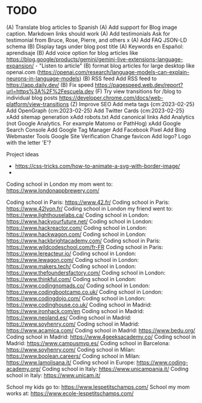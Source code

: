 # TODO

(A) Translate blog articles to Spanish
(A) Add support for Blog image caption. Markdown links should work
(A) Add testimonials
    Ask for testimonial from Bruce, Rose, Pierre, and others
x (A) Add FAQ JSON-LD schema
(B) Display tags under blog post title
(A) Keywords en Español: aprendisaje
(B) Add voice option for blog articles like <https://blog.google/products/gemini/gemini-live-extensions-language-expansion/> - "Listen to article"
(B) format blog articles for large desktop like openai.com (<https://openai.com/research/language-models-can-explain-neurons-in-language-models>)
(B) RSS feed
    Add RSS feed to <https://app.daily.dev/>
(B) Fix speed <https://pagespeed.web.dev/report?url=https%3A%2F%2Fescuela.dev>
(F) Try view transitions for /blog to individual blog posts <https://developer.chrome.com/docs/web-platform/view-transitions>
(Z) Improve SEO
    Add meta tags {cm:2023-02-25}
    Add OpenGraph {cm:2023-02-25}
    Add Twitter Cards {cm:2023-02-25}
    xAdd sitemap generation
    xAdd robots.txt
    Add canonical links
    Add Analytics (not Google Analytics. For example Matomo or PathHog)
    xAdd Google Search Console
    Add Google Tag Manager
    Add Facebook Pixel
    Add Bing Webmaster Tools
    Google Site Verification
Change favicon
Add logo?
    Logo with the letter 'E'?

Project ideas

- <https://css-tricks.com/how-to-animate-a-svg-with-border-image/>
-

Coding school in London my mom went to: <https://www.londonappbrewery.com/>

Coding school in Paris: <https://www.42.fr/>
Coding school in Paris: <https://www.42lyon.fr/>
Coding school in London my friend went to: <https://www.lighthouselabs.ca/>
Coding school in London: <https://www.hackyourfuture.net/>
Coding school in London: <https://www.hackreactor.com/>
Coding school in London: <https://www.hackwagon.com/>
Coding school in London: <https://www.hackbrightacademy.com/>
Coding school in Paris: <https://www.wildcodeschool.com/fr-FR>
Coding school in Paris: <https://www.lereacteur.io/>
Coding school in London: <https://www.lewagon.com/>
Coding school in London: <https://www.makers.tech/>
Coding school in London: <https://www.thefoundersfactory.com/>
Coding school in London: <https://www.thinkful.com/>
Coding school in London: <https://www.codingnomads.co/>
Coding school in London: <https://www.codingbootcamp.co.uk/>
Coding school in London: <https://www.codingdojo.com/>
Coding school in London: <https://www.codinghouse.co.uk/>
Coding school in Madrid: <https://www.ironhack.com/en>
Coding school in Madrid: <https://www.neoland.es/>
Coding school in Madrid: <https://www.soyhenry.com/>
Coding school in Madrid: <https://www.acamica.com/>
Coding school in Madrid: <https://www.bedu.org/>
Coding school in Madrid: <https://www.4geeksacademy.co/>
Coding school in Madrid: <https://www.campusmvp.es/>
Coding school in Barcelona: <https://www.soyhenry.com/>
Coding school in Milan: <https://www.boolean.careers/>
Coding school in Milan: <https://www.lamolisana.it/>
Coding school in Europe: <https://www.coding-academy.org/>
Coding school in Italy: <https://www.unicampania.it/>
Coding school in Italy: <https://www.unicam.it/>

School my kids go to: <https://www.lespetitschamps.com/>
School my mom works at: <https://www.ecole-lespetitschamps.com/>
